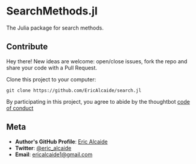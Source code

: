 # SearchMethods.jl

The Julia package for search methods.

## Contribute
Hey there! New ideas are welcome: open/close issues, fork the repo and share your code with a Pull Request.

Clone this project to your computer:

`git clone https://github.com/EricAlcaide/search.jl`

By participating in this project, you agree to abide by the thoughtbot [code of conduct](https://thoughtbot.com/open-source-code-of-conduct)

## Meta

* **Author's GitHub Profile**: [Eric Alcaide](https://github.com/EricAlcaide/)
* **Twitter**: [@eric_alcaide](https://twitter.com/eric_alcaide)
* **Email**: ericalcaide1@gmail.com

[build-image]: https://img.shields.io/travis/rust-lang/rust/master.svg "Build Status"